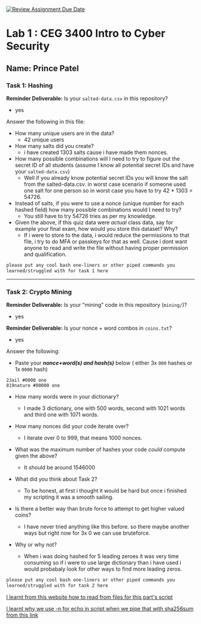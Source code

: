 [![Review Assignment Due Date](https://classroom.github.com/assets/deadline-readme-button-22041afd0340ce965d47ae6ef1cefeee28c7c493a6346c4f15d667ab976d596c.svg)](https://classroom.github.com/a/SPs4PNWX)
# Lab 1 : CEG 3400 Intro to Cyber Security

## Name: Prince Patel

### Task 1: Hashing

**Reminder Deliverable:** Is your `salted-data.csv` in this repository?
  * yes

Answer the following in this file:

* How many unique users are in the data?
  * 42 unique users
* How many salts did you create?
  * i have created 1303 salts cause i have made them nonces.
* How many possible combinations will I need to try to figure out the secret ID
  of all students (assume I know all potential secret IDs and have your 
  `salted-data.csv`)
  * Well if you already know potential secret IDs you will know the salt from the salted-data.csv. in worst case scenario if someone used one salt for one person so in worst case you have to try 42 * 1303 = 54726.
* Instead of salts, if you were to use a nonce (unique number for each hashed
  field) how many possible combinations would I need to try?
  * You still have to try 54726 tries as per my knowledge.
* Given the above, if this quiz data were *actual* class data, say for example
  your final exam, how would you store this dataset?  Why?
  * If i were to store to the data, i would reduce the permissions to that file, i try to do MFA or passkeys for that as well. Cause i dont want anyone to read and write the file without having proper permission and qualification.
```bash
please put any cool bash one-liners or other piped commands you
learned/struggled with for task 1 here
```

---

### Task 2: Crypto Mining

**Reminder Deliverable:** Is your "mining" code in this repository (`mining/`)?
- yes  
  
**Reminder Deliverable:** Is your nonce + word combos in `coins.txt`?
- yes

Answer the following:

* Paste your ***nonce+word(s) and hash(s)*** below ( either 3x `000` hashes or 1x `0000`
hash)

```
2Jail #0000 one 
819nature #00000 one
```

* How many words were in your dictionary?
   * I made 3 dictionary, one with 500 words, second with 1021 words and third one with 1071 words.

* How many nonces did your code iterate over?
   * I iterate over 0 to 999, that means 1000 nonces.

* What was the maximum number of hashes your code *could* compute given the above?
   * It should be around 1546000  
  
* What did you think about Task 2?
   * To be honest, at first i thought it would be hard but once i finished my scripting it was a smooth sailing.  

* Is there a better way than brute force to attempt to get higher valued coins? 
   * I have never tried anything like this before. so there maybe another ways but right now for 3x 0 we can use bruteforce. 

* Why or why not?
   * When i was doing hashed for 5 leading zeroes it was very time consuming so if i were to use large dictionary than i have used i would probabaly look for other ways to find more leading zeros.


```bash
please put any cool bash one-liners or other piped commands you
learned/struggled with for task 2 here
```


[I learnt from this website how to read from files for this part's script](https://stackoverflow.com/questions/10929453/read-a-file-line-by-line-assigning-the-value-to-a-variable)

[I learnt why we use -n for echo in script when we pipe that with sha256sum from this link](https://stackoverflow.com/questions/38021348/how-can-i-echo-out-things-without-a-newline)
